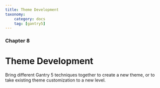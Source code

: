 ```yaml
---
title: Theme Development
taxonomy:
    category: docs
    tag: [gantry5]
---
```


### Chapter 8

# Theme Development

Bring different Gantry 5 techniques together to create a new theme, or to take existing theme customization to a new level.
